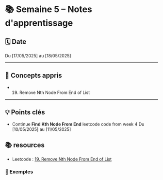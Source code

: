 # 📚 Semaine 5 – Notes d'apprentissage

## 🗓️ Date

Du [17/05/2025] au [18/05/2025]

---

## 🧠 Concepts appris

- 19. Remove Nth Node From End of List

---

## 💡 Points clés

- Continue **Find Kth Node From End** leetcode code from week 4 Du [10/05/2025] au [11/05/2025]

## 📚 resources

- Leetcode : [19. Remove Nth Node From End of List](https://leetcode.com/problems/remove-nth-node-from-end-of-list/description/)

### 📝 Exemples
